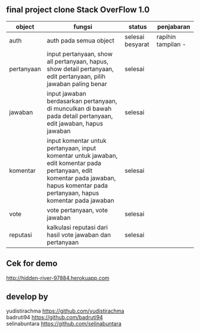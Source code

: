 ## final project clone Stack OverFlow 1.0

| object     | fungsi                                                                                                                                                                                | status           | penjabaran         |
|------------|---------------------------------------------------------------------------------------------------------------------------------------------------------------------------------------|------------------|--------------------|
| auth       | auth pada semua object                                                                                                                                                                | selesai besyarat | rapihin tampilan - |
| pertanyaan | input pertanyaan, show all pertanyaan, hapus, show detail pertanyaan, edit pertanyaan, pilih jawaban paling benar                                                                     | selesai          |                    |
| jawaban    | input jawaban berdasarkan pertanyaan, di munculkan di bawah pada detail pertanyaan, edit jawaban, hapus jawaban                                                                       | selesai          |                    |
| komentar   | input komentar untuk pertanyaan, input komentar untuk jawaban, edit komentar pada pertanyaan, edit komentar pada jawaban, hapus komentar pada pertanyaan, hapus komentar pada jawaban | selesai          |                    |
| vote       | vote pertanyaan, vote jawaban                                                                                                                                                         | selesai          |                    |
| reputasi   | kalkulasi reputasi dari hasil vote jawaban dan pertanyaan                                                                                                                             | selesai          |                    |

## Cek for demo
http://hidden-river-97884.herokuapp.com

## develop by
yudistirachma https://github.com/yudistirachma <br>
badruti94 https://github.com/badruti94 <br>
selinabuntara https://github.com/selinabuntara <br>
